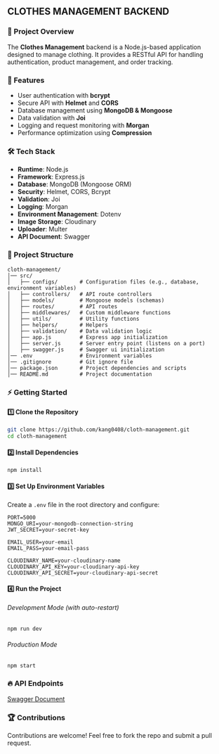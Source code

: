 ## CLOTHES MANAGEMENT BACKEND

### 📌 Project Overview

The **Clothes Management** backend is a Node.js-based application designed to manage clothing. It provides a RESTful API for handling authentication, product management, and order tracking.

### 🚀 Features

- User authentication with **bcrypt**
- Secure API with **Helmet** and **CORS**
- Database management using **MongoDB & Mongoose**
- Data validation with **Joi**
- Logging and request monitoring with **Morgan**
- Performance optimization using **Compression**

### 🛠 Tech Stack

- **Runtime**: Node.js
- **Framework**: Express.js
- **Database**: MongoDB (Mongoose ORM)
- **Security**: Helmet, CORS, Bcrypt
- **Validation**: Joi
- **Logging**: Morgan
- **Environment Management**: Dotenv
- **Image Storage**: Cloudinary
- **Uploader**: Multer
- **API Document**: Swagger

### 📂 Project Structure

```
cloth-management/
│── src/
│   ├── configs/       # Configuration files (e.g., database, environment variables)
│   ├── controllers/   # API route controllers
│   ├── models/        # Mongoose models (schemas)
│   ├── routes/        # API routes
│   ├── middlewares/   # Custom middleware functions
│   ├── utils/         # Utility functions
│   ├── helpers/       # Helpers
│   ├── validation/    # Data validation logic
│   ├── app.js         # Express app initialization
│   ├── server.js      # Server entry point (listens on a port)
│   ├── swagger.js     # Swagger ui initialization
│── .env               # Environment variables
│── .gitignore         # Git ignore file
│── package.json       # Project dependencies and scripts
│── README.md          # Project documentation

```

### ⚡ Getting Started

#### 1️⃣ Clone the Repository

```sh
git clone https://github.com/kang0408/cloth-management.git
cd cloth-management
```

#### 2️⃣ Install Dependencies

```sh
npm install
```

#### 3️⃣ Set Up Environment Variables

Create a `.env` file in the root directory and configure:

```
PORT=5000
MONGO_URI=your-mongodb-connection-string
JWT_SECRET=your-secret-key

EMAIL_USER=your-email
EMAIL_PASS=your-email-pass

CLOUDINARY_NAME=your-cloudinary-name
CLOUDINARY_API_KEY=your-cloudinary-api-key
CLOUDINARY_API_SECRET=your-cloudinary-api-secret
```

#### 4️⃣ Run the Project

###### Development Mode (with auto-restart)

```sh
npm run dev
```

###### Production Mode

```sh
npm start
```

### 🔥 API Endpoints

[Swagger Document](https://cloth-management-be.onrender.com/api-docs/)

### 🏆 Contributions

Contributions are welcome! Feel free to fork the repo and submit a pull request.
